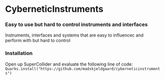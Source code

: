 # CyberneticInstruments

### Easy to use but hard to control instruments and interfaces

Instruments, interfaces and systems that are easy to influencec and perform with but hard to control

### Installation

Open up SuperCollider and evaluate the following line of code:
`Quarks.install("https://github.com/madskjeldgaard/cyberneticinstruments")`
